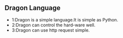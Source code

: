 **Dragon Language**
-
- 1:Dragon is a simple language.It is simple as Python.
- 2:Dragon can control the hard-ware well.
- 3:Dragon can use http request simple.
